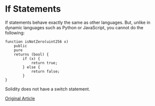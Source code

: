 # If Statements

If statements behave exactly the same as other languages. But, unlike in dynamic languages such as Python or JavaScript, you cannot do the following:

```
function isNotZero(uint256 x)
    public
    pure
    returns (bool) {
        if (x) {
            return true;
        } else {
            return false;
        }
}
```

Solidity does not have a switch statement.

[Original Article](https://www.rareskills.io/learn-solidity/if-statements)
